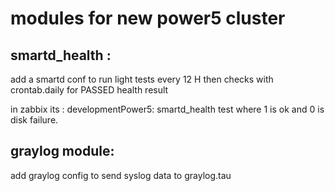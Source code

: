 # modules for new power5 cluster

## smartd_health : 
add a smartd conf to run light tests every 12 H
then checks with crontab.daily for PASSED health result

in zabbix its : 	developmentPower5: smartd_health test where 1 is ok and 0 is disk failure.

## graylog module: 
 add graylog config to send syslog data to graylog.tau


